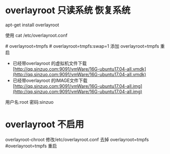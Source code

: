 # overlayroot  只读系统 恢复系统

apt-get install overlayroot

使用 cat /etc/overlayroot.conf 

\#     overlayroot=tmpfs
\#     overlayroot=tmpfs:swap=1
添加
overlayroot=tmpfs
重启

 * 已经带overlayroot 的虚拟机文件下载[http://qq.sinzuo.com:9091/vmWare/16G-ubuntu17.04-all.vmdk](http://qq.sinzuo.com:9091/vmWare/16G-ubuntu17.04-all.vmdk)
 * 已经带overlayroot 的IMAGE文件下载[http://qq.sinzuo.com:9091/vmWare/16G-ubuntu17.04-all.img](http://qq.sinzuo.com:9091/vmWare/16G-ubuntu17.04-all.img)
 
 用户名:root 密码:sinzuo




# overlayroot  不启用

overlayroot-chroot 修改/etc/overlayroot.conf
去掉  overlayroot=tmpfs 
\#overlayroot=tmpfs 
重启